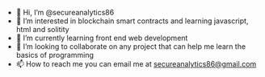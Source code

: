 - 👋 Hi, I’m @secureanalytics86
- 👀 I’m interested in blockchain smart contracts and learning javascript, html and solitity
- 🌱 I’m currently learning front end web development
- 💞️ I’m looking to collaborate on any project that can help me learn the basics of programming
- 📫 How to reach me you can email me at secureanalytics86@gmail.com

<!---
secureanalytics86/secureanalytics86 is a ✨ special ✨ repository because its `README.md` (this file) appears on your GitHub profile.
You can click the Preview link to take a look at your changes.
--->
